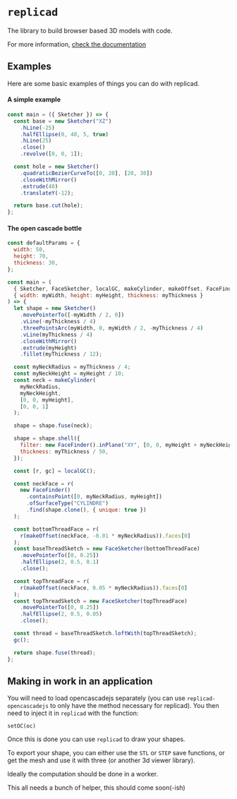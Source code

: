 # `replicad`

The library to build browser based 3D models with code.

For more information, [check the documentation](https://replicad.xyz)


## Examples

Here are some basic examples of things you can do with replicad.

#### A simple example

```.js
const main = ({ Sketcher }) => {
  const base = new Sketcher("XZ")
    .hLine(-25)
    .halfEllipse(0, 40, 5, true)
    .hLine(25)
    .close()
    .revolve([0, 0, 1]);

  const hole = new Sketcher()
    .quadraticBezierCurveTo([0, 20], [20, 30])
    .closeWithMirror()
    .extrude(40)
    .translateY(-12);

  return base.cut(hole);
};
```

#### The open cascade bottle

```.js
const defaultParams = {
  width: 50,
  height: 70,
  thickness: 30,
};

const main = (
  { Sketcher, FaceSketcher, localGC, makeCylinder, makeOffset, FaceFinder },
  { width: myWidth, height: myHeight, thickness: myThickness }
) => {
  let shape = new Sketcher()
    .movePointerTo([-myWidth / 2, 0])
    .vLine(-myThickness / 4)
    .threePointsArc(myWidth, 0, myWidth / 2, -myThickness / 4)
    .vLine(myThickness / 4)
    .closeWithMirror()
    .extrude(myHeight)
    .fillet(myThickness / 12);

  const myNeckRadius = myThickness / 4;
  const myNeckHeight = myHeight / 10;
  const neck = makeCylinder(
    myNeckRadius,
    myNeckHeight,
    [0, 0, myHeight],
    [0, 0, 1]
  );

  shape = shape.fuse(neck);

  shape = shape.shell({
    filter: new FaceFinder().inPlane("XY", [0, 0, myHeight + myNeckHeight]),
    thickness: myThickness / 50,
  });

  const [r, gc] = localGC();

  const neckFace = r(
    new FaceFinder()
      .containsPoint([0, myNeckRadius, myHeight])
      .ofSurfaceType("CYLINDRE")
      .find(shape.clone(), { unique: true })
  );

  const bottomThreadFace = r(
    r(makeOffset(neckFace, -0.01 * myNeckRadius)).faces[0]
  );
  const baseThreadSketch = new FaceSketcher(bottomThreadFace)
    .movePointerTo([0, 0.25])
    .halfEllipse(2, 0.5, 0.1)
    .close();

  const topThreadFace = r(
    r(makeOffset(neckFace, 0.05 * myNeckRadius)).faces[0]
  );
  const topThreadSketch = new FaceSketcher(topThreadFace)
    .movePointerTo([0, 0.25])
    .halfEllipse(2, 0.5, 0.05)
    .close();

  const thread = baseThreadSketch.loftWith(topThreadSketch);
  gc();

  return shape.fuse(thread);
};
```

## Making in work in an application

You will need to load opencascadejs separately (you can use
`replicad-opencascadejs` to only have the method necessary for replicad). You
then need to inject it in `replicad` with the function:

`setOC(oc)`

Once this is done you can use `replicad` to draw your shapes.

To export your shape, you can either use the `STL` or `STEP` save functions, or
get the mesh and use it with three (or another 3d viewer library).

Ideally the computation should be done in a worker.

This all needs a bunch of helper, this should come soon(-ish)
